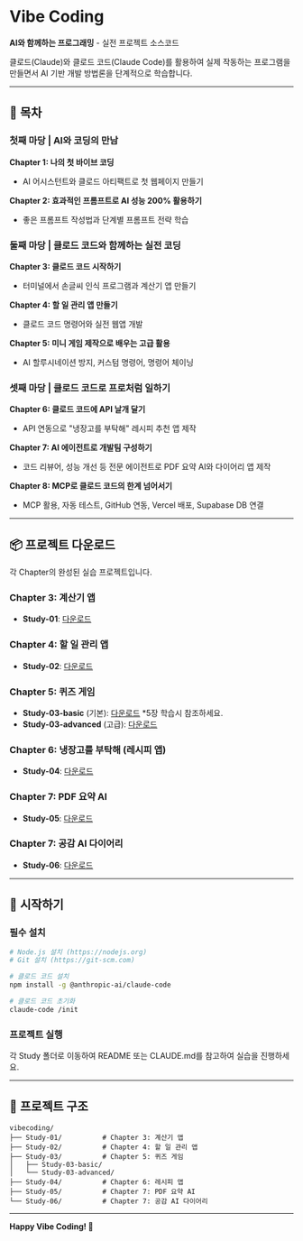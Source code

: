 # Vibe Coding

**AI와 함께하는 프로그래밍** - 실전 프로젝트 소스코드

클로드(Claude)와 클로드 코드(Claude Code)를 활용하여 실제 작동하는 프로그램을 만들면서 AI 기반 개발 방법론을 단계적으로 학습합니다.

---

## 📖 목차

### 첫째 마당 | AI와 코딩의 만남

**Chapter 1: 나의 첫 바이브 코딩**
- AI 어시스턴트와 클로드 아티팩트로 첫 웹페이지 만들기

**Chapter 2: 효과적인 프롬프트로 AI 성능 200% 활용하기**
- 좋은 프롬프트 작성법과 단계별 프롬프트 전략 학습

### 둘째 마당 | 클로드 코드와 함께하는 실전 코딩

**Chapter 3: 클로드 코드 시작하기**
- 터미널에서 손글씨 인식 프로그램과 계산기 앱 만들기

**Chapter 4: 할 일 관리 앱 만들기**
- 클로드 코드 명령어와 실전 웹앱 개발

**Chapter 5: 미니 게임 제작으로 배우는 고급 활용**
- AI 할루시네이션 방지, 커스텀 명령어, 명령어 체이닝

### 셋째 마당 | 클로드 코드로 프로처럼 일하기

**Chapter 6: 클로드 코드에 API 날개 달기**
- API 연동으로 "냉장고를 부탁해" 레시피 추천 앱 제작

**Chapter 7: AI 에이전트로 개발팀 구성하기**
- 코드 리뷰어, 성능 개선 등 전문 에이전트로 PDF 요약 AI와 다이어리 앱 제작

**Chapter 8: MCP로 클로드 코드의 한계 넘어서기**
- MCP 활용, 자동 테스트, GitHub 연동, Vercel 배포, Supabase DB 연결

---

## 📦 프로젝트 다운로드

각 Chapter의 완성된 실습 프로젝트입니다.

### Chapter 3: 계산기 앱
- **Study-01**: [다운로드](https://download-directory.github.io/?url=https://github.com/taehojo/vibecoding/tree/master/Study-01)

### Chapter 4: 할 일 관리 앱
- **Study-02**: [다운로드](https://download-directory.github.io/?url=https://github.com/taehojo/vibecoding/tree/master/Study-02)

### Chapter 5: 퀴즈 게임
- **Study-03-basic** (기본): [다운로드](https://download-directory.github.io/?url=https://github.com/taehojo/vibecoding/tree/master/Study-03/Study-03-basic) *5장 학습시 참조하세요.
- **Study-03-advanced** (고급): [다운로드](https://download-directory.github.io/?url=https://github.com/taehojo/vibecoding/tree/master/Study-03/Study-03-advanced)

### Chapter 6: 냉장고를 부탁해 (레시피 앱)
- **Study-04**: [다운로드](https://download-directory.github.io/?url=https://github.com/taehojo/vibecoding/tree/master/Study-04)

### Chapter 7: PDF 요약 AI
- **Study-05**: [다운로드](https://download-directory.github.io/?url=https://github.com/taehojo/vibecoding/tree/master/Study-05)

### Chapter 7: 공감 AI 다이어리
- **Study-06**: [다운로드](https://download-directory.github.io/?url=https://github.com/taehojo/vibecoding/tree/master/Study-06)

---

## 🚀 시작하기

### 필수 설치
```bash
# Node.js 설치 (https://nodejs.org)
# Git 설치 (https://git-scm.com)

# 클로드 코드 설치
npm install -g @anthropic-ai/claude-code

# 클로드 코드 초기화
claude-code /init
```

### 프로젝트 실행
각 Study 폴더로 이동하여 README 또는 CLAUDE.md를 참고하여 실습을 진행하세요.

---

## 📂 프로젝트 구조

```
vibecoding/
├── Study-01/          # Chapter 3: 계산기 앱
├── Study-02/          # Chapter 4: 할 일 관리 앱
├── Study-03/          # Chapter 5: 퀴즈 게임
│   ├── Study-03-basic/
│   └── Study-03-advanced/
├── Study-04/          # Chapter 6: 레시피 앱
├── Study-05/          # Chapter 7: PDF 요약 AI
└── Study-06/          # Chapter 7: 공감 AI 다이어리
```

---

**Happy Vibe Coding! 🎉**
